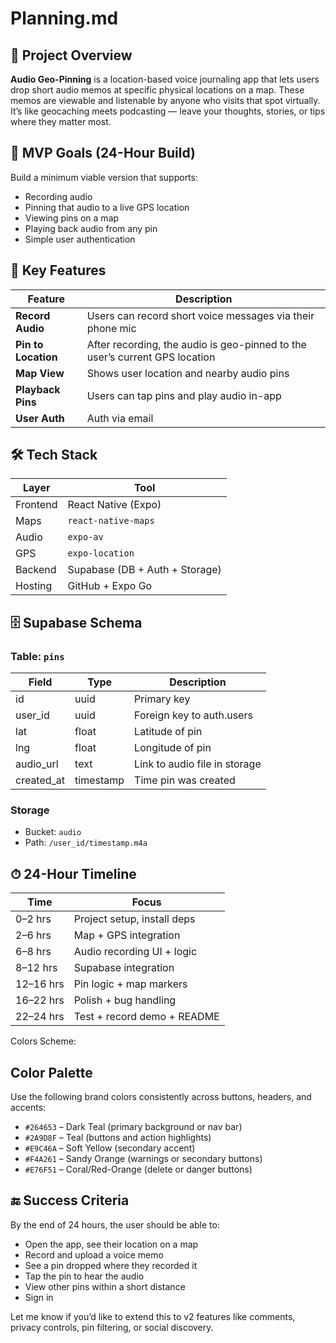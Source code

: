 # Planning.md

## 🧭 Project Overview
**Audio Geo-Pinning** is a location-based voice journaling app that lets users drop short audio memos at specific physical locations on a map. These memos are viewable and listenable by anyone who visits that spot virtually. It’s like geocaching meets podcasting — leave your thoughts, stories, or tips where they matter most.

## 🎯 MVP Goals (24-Hour Build)
Build a minimum viable version that supports:
- Recording audio
- Pinning that audio to a live GPS location
- Viewing pins on a map
- Playing back audio from any pin
- Simple user authentication

## 📲 Key Features
| Feature                | Description |
|------------------------|-------------|
| **Record Audio**       | Users can record short voice messages via their phone mic |
| **Pin to Location**    | After recording, the audio is geo-pinned to the user’s current GPS location |
| **Map View**           | Shows user location and nearby audio pins |
| **Playback Pins**      | Users can tap pins and play audio in-app |
| **User Auth**          | Auth via email  |

## 🛠 Tech Stack
| Layer       | Tool |
|-------------|------|
| Frontend    | React Native (Expo) |
| Maps        | `react-native-maps` |
| Audio       | `expo-av` |
| GPS         | `expo-location` |
| Backend     | Supabase (DB + Auth + Storage) |
| Hosting     | GitHub + Expo Go |

## 🗄 Supabase Schema
### Table: `pins`
| Field      | Type     | Description                  |
|------------|----------|------------------------------|
| id         | uuid     | Primary key                  |
| user_id    | uuid     | Foreign key to auth.users    |
| lat        | float    | Latitude of pin              |
| lng        | float    | Longitude of pin             |
| audio_url  | text     | Link to audio file in storage|
| created_at | timestamp| Time pin was created         |

### Storage
- Bucket: `audio`
- Path: `/user_id/timestamp.m4a`

## ⏱ 24-Hour Timeline
| Time         | Focus                        |
|--------------|------------------------------|
| 0–2 hrs      | Project setup, install deps  |
| 2–6 hrs      | Map + GPS integration        |
| 6–8 hrs      | Audio recording UI + logic   |
| 8–12 hrs     | Supabase integration         |
| 12–16 hrs    | Pin logic + map markers      |
| 16–22 hrs    | Polish + bug handling        |
| 22–24 hrs    | Test + record demo + README  |

Colors Scheme: 

## Color Palette
Use the following brand colors consistently across buttons, headers, and accents:

- `#264653` – Dark Teal (primary background or nav bar)
- `#2A9D8F` – Teal (buttons and action highlights)
- `#E9C46A` – Soft Yellow (secondary accent)
- `#F4A261` – Sandy Orange (warnings or secondary buttons)
- `#E76F51` – Coral/Red-Orange (delete or danger buttons)

## 🔚 Success Criteria
By the end of 24 hours, the user should be able to:
- Open the app, see their location on a map
- Record and upload a voice memo
- See a pin dropped where they recorded it
- Tap the pin to hear the audio
- View other pins within a short distance
- Sign in 

Let me know if you’d like to extend this to v2 features like comments, privacy controls, pin filtering, or social discovery.
